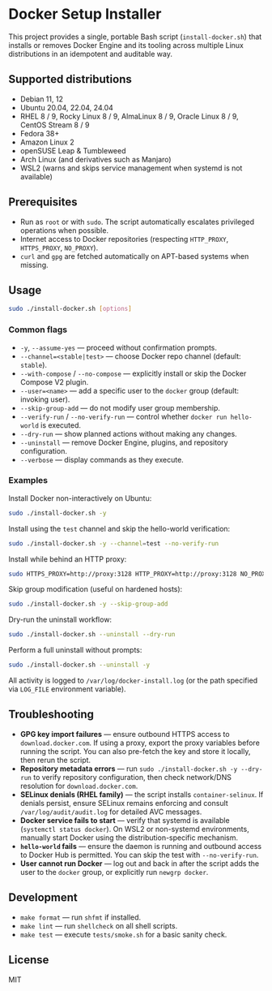 # Docker Setup Installer

This project provides a single, portable Bash script (`install-docker.sh`) that installs or removes Docker Engine and its tooling across multiple Linux distributions in an idempotent and auditable way.

## Supported distributions
- Debian 11, 12
- Ubuntu 20.04, 22.04, 24.04
- RHEL 8 / 9, Rocky Linux 8 / 9, AlmaLinux 8 / 9, Oracle Linux 8 / 9, CentOS Stream 8 / 9
- Fedora 38+
- Amazon Linux 2
- openSUSE Leap & Tumbleweed
- Arch Linux (and derivatives such as Manjaro)
- WSL2 (warns and skips service management when systemd is not available)

## Prerequisites
- Run as `root` or with `sudo`. The script automatically escalates privileged operations when possible.
- Internet access to Docker repositories (respecting `HTTP_PROXY`, `HTTPS_PROXY`, `NO_PROXY`).
- `curl` and `gpg` are fetched automatically on APT-based systems when missing.

## Usage
```bash
sudo ./install-docker.sh [options]
```

### Common flags
- `-y`, `--assume-yes` — proceed without confirmation prompts.
- `--channel=<stable|test>` — choose Docker repo channel (default: `stable`).
- `--with-compose` / `--no-compose` — explicitly install or skip the Docker Compose V2 plugin.
- `--user=<name>` — add a specific user to the `docker` group (default: invoking user).
- `--skip-group-add` — do not modify user group membership.
- `--verify-run` / `--no-verify-run` — control whether `docker run hello-world` is executed.
- `--dry-run` — show planned actions without making any changes.
- `--uninstall` — remove Docker Engine, plugins, and repository configuration.
- `--verbose` — display commands as they execute.

### Examples
Install Docker non-interactively on Ubuntu:
```bash
sudo ./install-docker.sh -y
```

Install using the `test` channel and skip the hello-world verification:
```bash
sudo ./install-docker.sh -y --channel=test --no-verify-run
```

Install while behind an HTTP proxy:
```bash
sudo HTTPS_PROXY=http://proxy:3128 HTTP_PROXY=http://proxy:3128 NO_PROXY=localhost,127.0.0.1 ./install-docker.sh -y
```

Skip group modification (useful on hardened hosts):
```bash
sudo ./install-docker.sh -y --skip-group-add
```

Dry-run the uninstall workflow:
```bash
sudo ./install-docker.sh --uninstall --dry-run
```

Perform a full uninstall without prompts:
```bash
sudo ./install-docker.sh --uninstall -y
```

All activity is logged to `/var/log/docker-install.log` (or the path specified via `LOG_FILE` environment variable).

## Troubleshooting
- **GPG key import failures** — ensure outbound HTTPS access to `download.docker.com`. If using a proxy, export the proxy variables before running the script. You can also pre-fetch the key and store it locally, then rerun the script.
- **Repository metadata errors** — run `sudo ./install-docker.sh -y --dry-run` to verify repository configuration, then check network/DNS resolution for `download.docker.com`.
- **SELinux denials (RHEL family)** — the script installs `container-selinux`. If denials persist, ensure SELinux remains enforcing and consult `/var/log/audit/audit.log` for detailed AVC messages.
- **Docker service fails to start** — verify that systemd is available (`systemctl status docker`). On WSL2 or non-systemd environments, manually start Docker using the distribution-specific mechanism.
- **`hello-world` fails** — ensure the daemon is running and outbound access to Docker Hub is permitted. You can skip the test with `--no-verify-run`.
- **User cannot run Docker** — log out and back in after the script adds the user to the `docker` group, or explicitly run `newgrp docker`.

## Development
- `make format` — run `shfmt` if installed.
- `make lint` — run `shellcheck` on all shell scripts.
- `make test` — execute `tests/smoke.sh` for a basic sanity check.

## License
MIT
